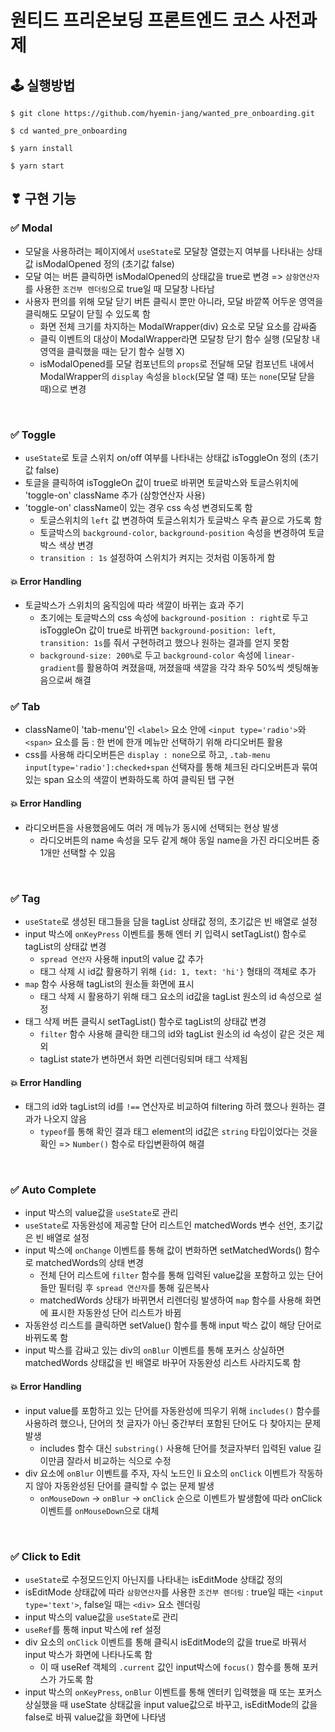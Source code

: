 # 원티드 프리온보딩 프론트엔드 코스 사전과제

## 🕹 실행방법
```
$ git clone https://github.com/hyemin-jang/wanted_pre_onboarding.git
```
```
$ cd wanted_pre_onboarding
```
```
$ yarn install
```
```
$ yarn start
```

## ❣ 구현 기능
### ✅ Modal
- 모달을 사용하려는 페이지에서 `useState`로 모달창 열렸는지 여부를 나타내는 상태값 isModalOpened 정의 (초기값 false)
- 모달 여는 버튼 클릭하면 isModalOpened의 상태값을 true로 변경 => `삼항연산자`를 사용한 `조건부 렌더링`으로 true일 때 모달창 나타남
- 사용자 편의를 위해 모달 닫기 버튼 클릭시 뿐만 아니라, 모달 바깥쪽 어두운 영역을 클릭해도 모달이 닫힐 수 있도록 함
  - 화면 전체 크기를 차지하는 ModalWrapper(div) 요소로 모달 요소를 감싸줌
  - 클릭 이벤트의 대상이 ModalWrapper라면 모달창 닫기 함수 실행 (모달창 내 영역을 클릭했을 때는 닫기 함수 실행 X)
  - isModalOpened를 모달 컴포넌트의 `props`로 전달해 모달 컴포넌트 내에서 ModalWrapper의 `display` 속성을 `block`(모달 열 때) 또는 `none`(모달 닫을 때)으로 변경

<br> 

### ✅ Toggle
- `useState`로 토글 스위치 on/off 여부를 나타내는 상태값 isToggleOn 정의 (초기값 false)
- 토글을 클릭하여 isToggleOn 값이 true로 바뀌면 토글박스와 토글스위치에 'toggle-on' className 추가 (삼항연산자 사용)
- 'toggle-on' className이 있는 경우 css 속성 변경되도록 함
  - 토글스위치의 `left` 값 변경하여 토글스위치가 토글박스 우측 끝으로 가도록 함
  - 토글박스의 `background-color`, `background-position` 속성을 변경하여 토글박스 색상 변경
  - `transition : 1s` 설정하여 스위치가 켜지는 것처럼 이동하게 함
#### 💥 Error Handling
- 토글박스가 스위치의 움직임에 따라 색깔이 바뀌는 효과 주기
  - 초기에는 토글박스의 css 속성에 `background-position : right`로 두고 isToggleOn 값이 true로 바뀌면 `background-position: left`, `transition: 1s`를 줘서 구현하려고 했으나 원하는 결과를 얻지 못함
  - `background-size: 200%`로 두고 `background-color` 속성에 `linear-gradient`를 활용하여 켜졌을때, 꺼졌을때 색깔을 각각 좌우 50%씩 셋팅해놓음으로써 해결

### ✅ Tab
- className이 'tab-menu'인 `<label>` 요소 안에 `<input type='radio'>`와 `<span>` 요소를 둠 : 한 번에 한개 메뉴만 선택하기 위해 라디오버튼 활용
- css를 사용해 라디오버튼은 `display : none`으로 하고, `.tab-menu input[type='radio']:checked+span` 선택자를 통해 체크된 라디오버튼과 묶여 있는 span 요소의 색깔이 변화하도록 하여 클릭된 탭 구현
#### 💥 Error Handling
- 라디오버튼을 사용했음에도 여러 개 메뉴가 동시에 선택되는 현상 발생
  - 라디오버튼의 name 속성을 모두 같게 해야 동일 name을 가진 라디오버튼 중 1개만 선택할 수 있음

<br>

### ✅ Tag
- `useState`로 생성된 태그들을 담을 tagList 상태값 정의, 초기값은 빈 배열로 설정
- input 박스에 `onKeyPress` 이벤트를 통해 엔터 키 입력시 setTagList() 함수로 tagList의 상태값 변경
  - `spread 연산자` 사용해 input의 value 값 추가
  - 태그 삭제 시 id값 활용하기 위해 `{id: 1, text: 'hi'}` 형태의 객체로 추가
- `map` 함수 사용해 tagList의 원소들 화면에 표시
  - 태그 삭제 시 활용하기 위해 태그 요소의 id값을 tagList 원소의 id 속성으로 설정
- 태그 삭제 버튼 클릭시 setTagList() 함수로 tagList의 상태값 변경
  - `filter` 함수 사용해 클릭한 태그의 id와 tagList 원소의 id 속성이 같은 것은 제외
  - tagList state가 변하면서 화면 리렌더링되며 태그 삭제됨
#### 💥 Error Handling
- 태그의 id와 tagList의 id를 `!==` 연산자로 비교하여 filtering 하려 했으나 원하는 결과가 나오지 않음
  - `typeof`를 통해 확인 결과 태그 element의 id값은 `string` 타입이었다는 것을 확인 => `Number()` 함수로 타입변환하여 해결

<br> 

### ✅ Auto Complete
- input 박스의 value값을 `useState`로 관리
- `useState`로 자동완성에 제공할 단어 리스트인 matchedWords 변수 선언, 초기값은 빈 배열로 설정
- input 박스에 `onChange` 이벤트를 통해 값이 변화하면 setMatchedWords() 함수로 matchedWords의 상태 변경
  - 전체 단어 리스트에 `filter` 함수를 통해 입력된 value값을 포함하고 있는 단어들만 필터링 후 `spread 연산자`를 통해 깊은복사
  - matchedWords 상태가 바뀌면서 리렌더링 발생하여 `map` 함수를 사용해 화면에 표시한 자동완성 단어 리스트가 바뀜
- 자동완성 리스트를 클릭하면 setValue() 함수를 통해 input 박스 값이 해당 단어로 바뀌도록 함
- input 박스를 감싸고 있는 div의 `onBlur` 이벤트를 통해 포커스 상실하면 matchedWords 상태값을 빈 배열로 바꾸어 자동완성 리스트 사라지도록 함
#### 💥 Error Handling
- input value를 포함하고 있는 단어를 자동완성에 띄우기 위해 `includes()` 함수를 사용하려 했으나, 단어의 첫 글자가 아닌 중간부터 포함된 단어도 다 찾아지는 문제 발생
  - includes 함수 대신 `substring()` 사용해 단어를 첫글자부터 입력된 value 길이만큼 잘라서 비교하는 식으로 수정
- div 요소에 `onBlur` 이벤트를 주자, 자식 노드인 li 요소의 `onClick` 이벤트가 작동하지 않아 자동완성된 단어를 클릭할 수 없는 문제 발생
  - `onMouseDown` -> `onBlur` -> `onClick` 순으로 이벤트가 발생함에 따라 onClick 이벤트를 `onMouseDown`으로 대체

<br> 

### ✅ Click to Edit
- `useState`로 수정모드인지 아닌지를 나타내는 isEditMode 상태값 정의
- isEditMode 상태값에 따라 `삼항연산자`를 사용한 `조건부 렌더링` : true일 때는 `<input type='text'>`, false일 때는 `<div>` 요소 렌더링
- input 박스의 value값을 `useState`로 관리
- `useRef`를 통해 input 박스에 ref 설정
- div 요소의 `onClick` 이벤트를 통해 클릭시 isEditMode의 값을 true로 바꿔서 input 박스가 화면에 나타나도록 함
  - 이 때 useRef 객체의 `.current` 값인 input박스에 `focus()` 함수를 통해 포커스가 가도록 함
- input 박스의 `onKeyPress`, `onBlur` 이벤트를 통해 엔터키 입력했을 때 또는 포커스 상실했을 때 useState 상태값을 input value값으로 바꾸고, isEditMode의 값을 false로 바꿔 value값을 화면에 나타냄
